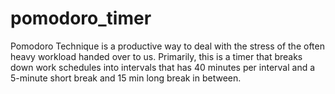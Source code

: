 # pomodoro_timer
Pomodoro Technique is a productive way to deal with the stress of the often heavy workload handed over to us. Primarily, this is a timer that breaks down work schedules into intervals that has 40 minutes per interval and a 5-minute short break and 15 min long break in between.
